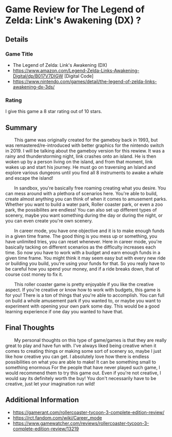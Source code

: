# Game Review for The Legend of Zelda: Link's Awakening (DX) ?

## Details

### Game Title 

* The Legend of Zelda: Link's Awakening (DX)
* https://www.amazon.com/Legend-Zelda-Links-Awakening-Digital/dp/B017V7DIGW   [Digital Code]
* https://www.nintendo.com/games/detail/the-legend-of-zelda-links-awakening-dx-3ds/


### Rating

I give this game a 8 star rating out of 10 stars.

## Summary

  &nbsp;&nbsp;&nbsp;&nbsp;&nbsp;&nbsp; This game was originally created for the gameboy back in 1993, but was remastered/re-introduced with better graphics for the nintendo switch in 2019. I will be talking about the gameboy version for this rewiew. It was a rainy and thunderstorming night, link crashes onto an island. He is then woken up by a person living on the island, and from that moment, link wakes up and start his journey. He must go on traversing an Island and explore various dungeons until you find all 8 instruments to awake a whale and escape the island! 
  
  &nbsp;&nbsp;&nbsp;&nbsp;&nbsp;&nbsp; In sandbox, you're basically free roaming creating what you desire. You can mess around with a plethora of scenarios here. You're able to build, create almost anything you can think of when it comes to amusement parks. Whether you want to build a water park, Roller coaster park, or even a zoo park, the possibilites are endless! You can also set up different types of scenery, maybe you want something during the day or during the night, or you can even create you're own scenery.

  &nbsp;&nbsp;&nbsp;&nbsp;&nbsp;&nbsp; In career mode, you have one objective and it is to make enough funds in a given time frame. The good thing is you mess up or something, you have unlimited tries, you can reset whenever. Here in career mode, you're basically tacking on different scenarios as the difficulty increases each time. So now you have to work with a budget and earn enough funds in a given time frame. You might think it may seem easy but with every new ride or building you build, you're using your funds for that. So you really have to be careful how you spend your money, and if a ride breaks down, that of course cost money to fix it.

  &nbsp;&nbsp;&nbsp;&nbsp;&nbsp;&nbsp; This roller coaster game is pretty enjoyable if you like the creative aspect. If you're creative or know how to work with budgets, this game is for you! There is a ton of things that you're able to accomplish. You can full on build a whole amusement park if you wanted to, or maybe you want to experiment with opening your own park some day. This would be a good learning experience if one day you wanted to have that. 

## Final Thoughts

&nbsp;&nbsp;&nbsp;&nbsp;&nbsp;&nbsp; My personal thoughts on this type of game/games is that they are really great to play and have fun with. I've always liked being creative when it comes to creating things or making some sort of scenery so, maybe I just like how creative you can get. I absolutely love how there is endless possibilities on what you are able to make! It can be something small to something enormous For the people that have never played such game, I would recommend them to try this game out. Even if you're not creative, I would say its definitely worth the buy! You don't necessarily have to be creative, just let your imagination run wild! 


## Additional Information

* https://gamerant.com/rollercoaster-tycoon-3-complete-edition-review/
* https://rct.fandom.com/wiki/Career_mode
* https://www.gamewatcher.com/reviews/rollercoaster-tycoon-3-complete-edition-review/13219
